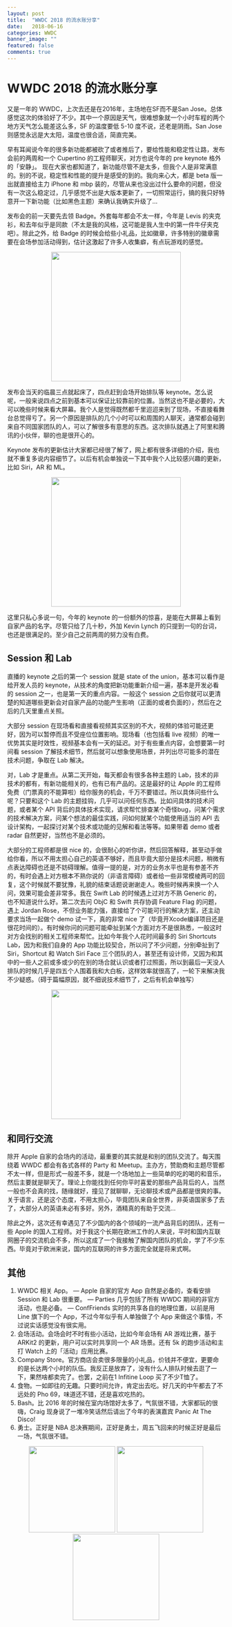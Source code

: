 ```yaml
---
layout: post
title:  "WWDC 2018 的流水账分享"
date:   2018-06-16
categories: WWDC
banner_image: ""
featured: false
comments: true
---
```


# WWDC 2018 的流水账分享

又是一年的 WWDC，上次去还是在2016年，主场地在SF而不是San Jose。总体感觉这次的体验好了不少。其中一个原因是天气，很难想象就一个小时车程的两个地方天气怎么能差这么多，SF 的温度要低 5-10 度不说，还老是阴雨。San Jose 则感觉永远是大太阳，温度也很合适，简直完美。

早有耳闻说今年的很多新功能都被砍了或者推后了，要给性能和稳定性让路，发布会前的两周和一个 Cupertino 的工程师聊天，对方也说今年的 pre keynote 格外的「安静」。 现在大家也都知道了，新功能尽管不是太多，但我个人是非常满意的。别的不说，稳定性和性能的提升是感受的到的。我向来心大，都是 beta 版一出就直接给主力 iPhone 和 mbp 装的，尽管从来也没出过什么要命的问题，但没有一次这么稳定过，几乎感觉不出是大版本更新了，一切照常运行，搞的我只好特意开一下新功能（比如黑色主题）来确认我确实升级了…

<!--more-->

发布会的前一天要先去领 Badge。外套每年都会不太一样，今年是 Levis 的夹克衫，和去年似乎是同款（不太是我的风格，这可能是我人生中的第一件牛仔夹克吧）。除此之外，给 Badge 的时候会给些小礼品，比如徽章，许多特别的徽章需要在会场参加活动得到，估计这激起了许多人收集癖，有点玩游戏的感觉。

<p align="center"><img src="/media/wwdc2018.jpg" width="300"/></p>

发布会当天的临晨三点就起床了，四点赶到会场开始排队等 keynote。怎么说呢，一般来说四点之前到基本可以保证比较靠前的位置。当然这也不是必要的，大可以晚些时候来看大屏幕。我个人是觉得既然都千里迢迢来到了现场，不直接看舞台总觉得亏了。另一个原因是排队的几个小时可以和周围的人聊天，通常都会碰到来自不同国家团队的人，可以了解很多有意思的东西。这次排队就遇上了阿里和腾讯的小伙伴，聊的也是很开心的。

Keynote 发布的更新估计大家都已经很了解了，网上都有很多详细的介绍，我也就不重复多说内容细节了。以后有机会单独说一下其中我个人比较感兴趣的更新，比如 Siri，AR 和 ML。

<p align="center"><img src="/media/keynote.jpg" width="300"/></p>

这里只私心多说一句，今年的 keynote 的一份额外的惊喜，是能在大屏幕上看到自家产品的名字。尽管只给了几十秒，外加 Kevin Lynch 的只提到一句的台词，也还是很满足的。至少自己之前两周的努力没有白费。

## Session 和 Lab
直播的 keynote 之后的第一个 session 就是 state of the union，基本可以看作是给开发人员的 keynote，从技术的角度把新功能重新介绍一遍，基本是开发必看的 session 之一，也是第一天的重点内容。一般这个 session 之后你就可以更清楚的知道哪些更新会对自家产品的功能产生影响（正面的或者负面的），然后在之后的几天里重点关照。

大部分 session 在现场看和直接看视频其实区别的不大，视频的体验可能还更好，因为可以暂停而且不受座位位置影响。现场看（也包括看 live 视频）的唯一优势其实是时效性，视频基本会有一天的延迟。对于有些重点内容，会想要第一时间看 session 了解技术细节，然后就可以想象使用场景，并列出尽可能多的潜在技术问题，争取在 Lab 解决。

对，Lab 才是重点。从第二天开始，每天都会有很多各种主题的 Lab，技术的非技术的都有，有新功能相关的，也有已有产品的。这是最好的让 Apple 的工程师免费（门票真的不能算啦）给你服务的机会，千万不要错过。所以具体问些什么呢？只要和这个 Lab 的主题挂钩，几乎可以问任何东西。比如问具体的技术问题，或者某个 API 背后的具体技术实现，请求帮忙排查某个奇怪bug，问某个需求的技术解决方案，问某个想法的最佳实践，问如何就某个功能使用适当的 API 去设计架构，一起探讨对某个技术或功能的见解和看法等等。如果带着 demo 或者 radar 自然更好，当然也不是必须的。

大部分的工程师都是很 nice 的，会很耐心的听你讲，然后回答解释，甚至动手做给你看，所以不用太担心自己的英语不够好，而且毕竟大部分是技术问题，稍微有点表达障碍也还是不妨碍理解。值得一提的是，对方的业务水平也是有参差不齐的，有时会遇上对方根本不熟你说的（非语言障碍）或者给一些非常模棱两可的回复，这个时候就不要犹豫，礼貌的结束话题说谢谢走人。晚些时候再来换一个人问，效果可能会差非常多。我在 Swift Lab 的时候遇上过对方不熟 Generic 的，也不知道说什么好。第二次去问 ObjC 和 Swift 共存协调 Feature Flag 的问题，遇上 Jordan Rose，不但业务能力强，直接给了个可能可行的解决方案，还主动要求当场一起做个 demo 试一下，真的非常 nice 了（毕竟开Xcode编译项目还是很花时间的）。有时候你问的问题可能牵扯到某个方面对方不是很熟悉，一般这时对方会找别的相关工程师来帮忙。比如今年我个人花时间最多的 Siri Shortcuts Lab，因为和我们自身的 App 功能比较契合，所以问了不少问题，分别牵扯到了 Siri，Shortcut 和 Watch Siri Face 三个团队的人，甚至还有设计师，又因为和其中的一些人之前或多或少的在别的场合就认识或者打过照面，所以到最后一天没人排队的时候几乎是四五个人围着我和大白板，这样效率就很高了，一轮下来解决我不少疑惑。（碍于篇幅原因，就不细说技术细节了，之后有机会单独写）

<p align="center"><img src="/media/ar-lego.jpg" width="300"/></p>

## 和同行交流
除开 Apple 自家的会场内的活动，最重要的其实就是和别的团队交流了。每天围绕着 WWDC 都会有各式各样的 Party 和 Meetup。主办方，赞助商和主题尽管都不太一样，但是形式一般差不多，就是一个场地加上一些简单的吃的喝的和音乐，然后主要就是聊天了。理论上你能找到任何你平时喜爱的那些产品背后的人，当然一般也不会真的找，随缘就好，撞见了就聊聊，无论聊技术或产品都是很爽的事。关于语言，还是这个态度，不用太担心，毕竟团队来自全世界，非英语国家多了去了，大部分人的英语未必有多好。另外，酒精真的有助于交流…

除此之外，这次还有幸遇见了不少国内的各个领域的一流产品背后的团队，还有一些 Apple 的国人工程师。对于我这个长期在欧洲工作的人来说，平时和国内互联网圈子的交流机会不多，所以这成了一个我接触了解国内团队的机会，学了不少东西。毕竟对于欧洲来说，国内的互联网的许多方面完全就是将来式啊。

## 其他
1. WWDC 相关 App。
— Apple 自家的官方 App 自然是必备的，查看安排 Session 和 Lab 很重要。
— Parties 几乎包括了所有 WWDC 期间的非官方活动，也是必备。
— ConfFriends 实时的共享各自的地理位置，以前是用 Line 旗下的一个 App，不过今年似乎有人单独做了个 App 来做这个事情，不过说实话感觉没有很实用。
2. 会场活动。会场会时不时有些小活动，比如今年会场有 AR 游戏比赛，基于 ARKit2 的更新，用户可以实时共享同一个 AR 场景。还有 5k 的跑步活动和主打 Watch 上的「活动」应用比赛。
3. Company Store。官方商店会卖很多限量的小礼品，价钱并不便宜，更要命的是长达两个小时的队伍。我反正是放弃了，没有什么人排队时候去逛了一下，果然啥都卖完了。也罢，之前在1 Infitine Loop 买了不少T恤了。
4. 食物。一如即往的无趣。只要时间允许，肯定出去吃。好几天的中午都去了不远处的 Pho 69，味道还不错，还是喜欢吃热的。
5. Bash。比 2016 年的时候在室内场馆好太多了，气氛很不错，大家都玩的很嗨，Craig 现身说了一堆冷笑话然后请出了今年的表演嘉宾 Panic At The Disco!
6. 勇士。正好是 NBA 总决赛期间，正好是勇士，周五飞回来的时候正好是最后一场，气氛很不错。

<p align="center"><img src="/media/bash.jpg" width="200"/> <img src="/media/craig.jpg" width="200"/> <img src="/media/warriors.jpg" width="200"/></p>


